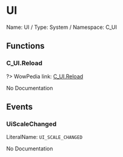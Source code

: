 # UI

Name: UI / Type: System / Namespace: C_UI

## Functions

### C_UI.Reload
?> WowPedia link: [C_UI.Reload](https://wow.gamepedia.com/API_C_UI.Reload)

No Documentation

## Events

### UiScaleChanged
LiteralName: `UI_SCALE_CHANGED`

No Documentation
